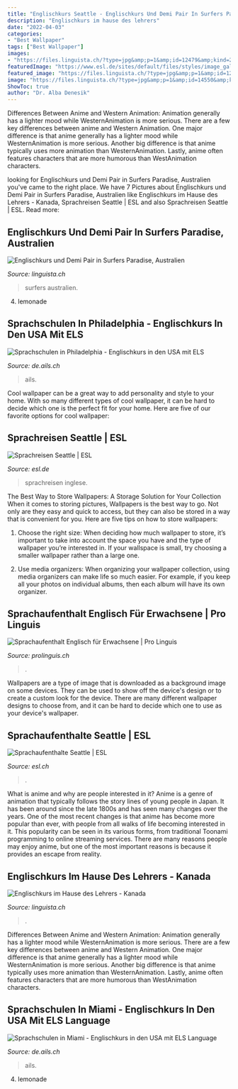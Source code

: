 ```yaml
---
title: "Englischkurs Seattle - Englischkurs Und Demi Pair In Surfers Paradise, Australien"
description: "Englischkurs im hause des lehrers"
date: "2022-04-03"
categories:
- "Best Wallpaper"
tags: ["Best Wallpaper"]
images:
- "https://files.linguista.ch/?type=jpg&amp;p=1&amp;id=12479&amp;kind=2"
featuredImage: "https://www.esl.de/sites/default/files/styles/image_gallery/public/city/gallery/esl-Seattle-language-stay-2 2.jpg?itok=fF_rFDyd"
featured_image: "https://files.linguista.ch/?type=jpg&amp;p=1&amp;id=12479&amp;kind=2"
image: "https://files.linguista.ch/?type=jpg&amp;p=1&amp;id=14550&amp;kind=2"
ShowToc: true
author: "Dr. Alba Denesik"
---
```



Differences Between Anime and Western Animation: Animation generally has a lighter mood while WesternAnimation is more serious.
There are a few key differences between anime and Western Animation. One major difference is that anime generally has a lighter mood while WesternAnimation is more serious. Another big difference is that anime typically uses more animation than WesternAnimation. Lastly, anime often features characters that are more humorous than WestAnimation characters.

	

		
looking for Englischkurs und Demi Pair in Surfers Paradise, Australien you've came to the right place. We have 7 Pictures about Englischkurs und Demi Pair in Surfers Paradise, Australien like Englischkurs im Hause des Lehrers - Kanada, Sprachreisen Seattle | ESL and also Sprachreisen Seattle | ESL. Read more:
		
    
## Englischkurs Und Demi Pair In Surfers Paradise, Australien

<img loading=lazy src="https://files.linguista.ch/?type=jpg&amp;p=1&amp;id=12479&amp;kind=2" onerror="this.onerror=null;this.src='https://tse1.mm.bing.net/th?id=OIP.G_Tq7uevwy0DW5ZPWsKv6AHaEo&amp;pid=15.1';" alt="Englischkurs und Demi Pair in Surfers Paradise, Australien">

_Source: linguista.ch_

>surfers australien. 

	

4. lemonade 

    
## Sprachschulen In Philadelphia - Englischkurs In Den USA Mit ELS

<img loading=lazy src="https://de.ails.ch/studenten_erwachsene/destination/usa/image.php?image=Villes%2FUSA%2FPhiladelphie%2FPhila-07.jpg&amp;fileType=jpg&amp;jpegQuality=75&amp;top=99&amp;left=0&amp;originalWidth=850&amp;originalHeight=302&amp;destinationWidth=1000&amp;destinationHeight=356&amp;negateFilter=0&amp;grayscaleFilter=0&amp;gausianBlurFilter=0&amp;selectiveBlurFilter=0&amp;brightnessFilter=0&amp;contrastFilter=0" onerror="this.onerror=null;this.src='https://tse2.mm.bing.net/th?id=OIP.ThyQ48VT1VL4uVw3XEmmxQHaCo&amp;pid=15.1';" alt="Sprachschulen in Philadelphia - Englischkurs in den USA mit ELS">

_Source: de.ails.ch_

>ails. 

	

Cool wallpaper can be a great way to add personality and style to your home. With so many different types of cool wallpaper, it can be hard to decide which one is the perfect fit for your home. Here are five of our favorite options for cool wallpaper: 

    
## Sprachreisen Seattle | ESL

<img loading=lazy src="https://www.esl.de/sites/default/files/styles/image_gallery/public/city/gallery/esl-Seattle-language-stay-2 2.jpg?itok=fF_rFDyd" onerror="this.onerror=null;this.src='https://tse1.mm.bing.net/th?id=OIP.gUWaqtpoK2R__sox0oNH6AHaEK&amp;pid=15.1';" alt="Sprachreisen Seattle | ESL">

_Source: esl.de_

>sprachreisen inglese. 

	

The Best Way to Store Wallpapers: A Storage Solution for Your Collection
When it comes to storing pictures, Wallpapers is the best way to go. Not only are they easy and quick to access, but they can also be stored in a way that is convenient for you. Here are five tips on how to store wallpapers:
1) Choose the right size: When deciding how much wallpaper to store, it’s important to take into account the space you have and the type of wallpaper you’re interested in. If your wallspace is small, try choosing a smaller wallpaper rather than a large one.

2) Use media organizers: When organizing your wallpaper collection, using media organizers can make life so much easier. For example, if you keep all your photos on individual albums, then each album will have its own organizer.

    
## Sprachaufenthalt Englisch Für Erwachsene | Pro Linguis

<img loading=lazy src="https://prolinguis.ch/resources/media/9ae97603-3d98-4ce9-988d-6dc21d1819aa.jpg" onerror="this.onerror=null;this.src='https://tse3.mm.bing.net/th?id=OIP.p66mOrWafSqDLkYs8g5FPwHaFj&amp;pid=15.1';" alt="Sprachaufenthalt Englisch für Erwachsene | Pro Linguis">

_Source: prolinguis.ch_

>. 

	

Wallpapers are a type of image that is downloaded as a background image on some devices. They can be used to show off the device's design or to create a custom look for the device. There are many different wallpaper designs to choose from, and it can be hard to decide which one to use as your device's wallpaper.

    
## Sprachaufenthalte Seattle | ESL

<img loading=lazy src="https://www.esl.ch/sites/default/files/styles/image_gallery/public/city/esl-Seattle-language-stay-hero.jpg?itok=luO2y5-Y" onerror="this.onerror=null;this.src='https://tse2.mm.bing.net/th?id=OIP.pby5nPJogRLEyyDVUO9gjgHaEK&amp;pid=15.1';" alt="Sprachaufenthalte Seattle | ESL">

_Source: esl.ch_

>. 

	

What is anime and why are people interested in it?
Anime is a genre of animation that typically follows the story lines of young people in Japan. It has been around since the late 1800s and has seen many changes over the years. One of the most recent changes is that anime has become more popular than ever, with people from all walks of life becoming interested in it. This popularity can be seen in its various forms, from traditional Toonami programming to online streaming services. There are many reasons people may enjoy anime, but one of the most important reasons is because it provides an escape from reality.

    
## Englischkurs Im Hause Des Lehrers - Kanada

<img loading=lazy src="https://files.linguista.ch/?type=jpg&amp;p=1&amp;id=14550&amp;kind=2" onerror="this.onerror=null;this.src='https://tse3.mm.bing.net/th?id=OIP.57THdAJjeZHKaxPyJhiAngHaEo&amp;pid=15.1';" alt="Englischkurs im Hause des Lehrers - Kanada">

_Source: linguista.ch_

>. 

	

Differences Between Anime and Western Animation: Animation generally has a lighter mood while WesternAnimation is more serious.
There are a few key differences between anime and Western Animation. One major difference is that anime generally has a lighter mood while WesternAnimation is more serious. Another big difference is that anime typically uses more animation than WesternAnimation. Lastly, anime often features characters that are more humorous than WestAnimation characters.

    
## Sprachschulen In Miami - Englischkurs In Den USA Mit ELS Language

<img loading=lazy src="https://de.ails.ch/studenten_erwachsene/destination/usa/image.php?image=Villes%2FUSA%2Fmiami%2FMiami_Retouchée_1280.jpg&amp;fileType=jpg&amp;jpegQuality=75&amp;top=0&amp;left=0&amp;originalWidth=1280&amp;originalHeight=455&amp;destinationWidth=1000&amp;destinationHeight=356&amp;negateFilter=0&amp;grayscaleFilter=0&amp;gausianBlurFilter=0&amp;selectiveBlurFilter=0&amp;brightnessFilter=0&amp;contrastFilter=5" onerror="this.onerror=null;this.src='https://tse4.mm.bing.net/th?id=OIP.2Bp-W3pHwKqs_tL_I9qZGQHaCo&amp;pid=15.1';" alt="Sprachschulen in Miami - Englischkurs in den USA mit ELS Language">

_Source: de.ails.ch_

>ails. 

	

4. lemonade 

